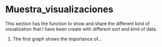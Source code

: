 # Muestra_visualizaciones
This section has the function to show and share the different kind of visualization that I have been create with different sort and kind of data.
1. The first graph shows the importance of...

